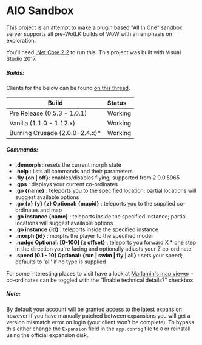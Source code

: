 # AIO Sandbox

This project is an attempt to make a plugin based "All In One" sandbox server supports all pre-WotLK builds of WoW with an emphasis on exploration.

You'll need [.Net Core 2.2](https://dotnet.microsoft.com/download/dotnet-core/2.2) to run this. This project was built with Visual Studio 2017.

##### Builds: #####

Clients for the below can be found [on this thread](http://www.ownedcore.com/forums/world-of-warcraft/world-of-warcraft-model-editing/406638-collection-exploration-patches-of-various-locations.html).

| Build                           | Status  |
| ------------------------------- | :------ |
| Pre Release (0.5.3 - 1.0.1)     | Working |
| Vanilla (1.1.0 - 1.12.x)        | Working |
| Burning Crusade (2.0.0-2.4.x)\* | Working |

##### Commands: #####
* **.demorph** : resets the current morph state
* **.help** : lists all commands and their parameters
* **.fly {on | off}**: enables/disables flying; supported from 2.0.0.5965
* **.gps** : displays your current co-ordinates
* **.go {name}** : teleports you to the specified location; partial locations will suggest available options
* **.go {x} {y} {z} Optional: {mapid}** : teleports you to the supplied co-ordinates and map
* **.go instance {name}** : teleports inside the specified instance; partial locations will suggest available options
* **.go instance {id}** : teleports inside the specified instance
* **.morph {id}** : morphs the player to the specified model
* **.nudge Optional: [0-100] {z offset}** : teleports you forward X * one step in the direction you're facing and optionally adjusts your Z co-ordinate
* **.speed [0.1 - 10] Optional: {run | swim | fly | all}** : sets your speed; defaults to 'all' if no type is supplied

For some interesting places to visit have a look at [Marlamin's map viewer](https://newmaps.marlam.in) - co-ordinates can be toggled with the "Enable technical details?" checkbox.

##### Note: ######
By default your account will be granted access to the latest expansion however if you have manually patched between expansions you will get a version mismatch error on login (your client won't be complete). To bypass this either change the `Expansion` field in the `app.config` file to `0` or reinstall using the official expansion disk.